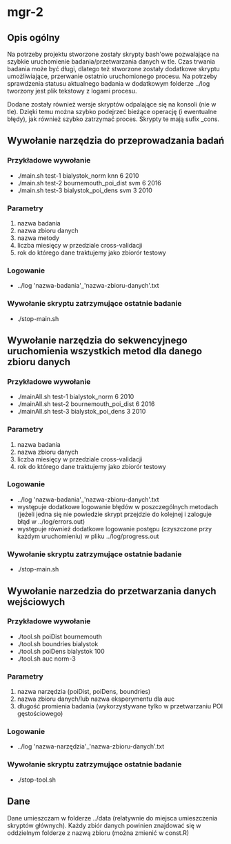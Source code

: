 # mgr-2

## Opis ogólny
Na potrzeby projektu stworzone zostały skrypty bash'owe 
pozwalające na szybkie uruchomienie badania/przetwarzania danych w tle.
Czas trwania badania może być długi, dlatego też stworzone zostały dodatkowe skryptu umożliwiające,
przerwanie ostatnio uruchomionego procesu.
Na potrzeby sprawdzenia statusu aktualnego badania w dodatkowym folderze ../log tworzony jest plik tekstowy
z logami procesu.

Dodane zostały również wersje skryptów odpalające się na konsoli (nie w tle).
Dzięki temu można szybko podejrzeć bieżące operację (i ewentualne błędy),  jak również szybko zatrzymać proces. Skrypty te mają sufix _cons.

## Wywołanie narzędzia do przeprowadzania badań

### Przykładowe wywołanie
+ ./main.sh test-1 bialystok_norm knn 6 2010
+ ./main.sh test-2 bournemouth_poi_dist svm 6 2016
+ ./main.sh test-3 bialystok_poi_dens svm 3 2010

### Parametry
1. nazwa badania
2. nazwa zbioru danych
3. nazwa metody
4. liczba miesięcy w przedziale cross-validacji
5. rok do którego dane traktujemy jako zbiorór testowy

### Logowanie
+ ../log 'nazwa-badania'_'nazwa-zbioru-danych'.txt

### Wywołanie skryptu zatrzymujące ostatnie badanie
+ ./stop-main.sh

## Wywołanie narzędzia do sekwencyjnego uruchomienia wszystkich metod dla danego zbioru danych

### Przykładowe wywołanie
+ ./mainAll.sh test-1 bialystok_norm 6 2010
+ ./mainAll.sh test-2 bournemouth_poi_dist 6 2016
+ ./mainAll.sh test-3 bialystok_poi_dens 3 2010

### Parametry
1. nazwa badania
2. nazwa zbioru danych
3. liczba miesięcy w przedziale cross-validacji
4. rok do którego dane traktujemy jako zbiorór testowy

### Logowanie
+ ../log 'nazwa-badania'_'nazwa-zbioru-danych'.txt
+ występuje dodatkowe logowanie błędów w poszczególnych metodach (jeżeli jedna się nie powiedzie skrypt przejdzie do kolejnej i zaloguje błąd w ../log/errors.out)
+ występuje również dodatkowe logowanie postępu (czyszczone przy każdym uruchomieniu) w pliku ../log/progress.out

### Wywołanie skryptu zatrzymujące ostatnie badanie
+ ./stop-main.sh

## Wywołanie narzedzia do przetwarzania danych wejściowych

### Przykładowe wywołanie
+ ./tool.sh poiDist bournemouth
+ ./tool.sh boundries bialystok
+ ./tool.sh poiDens bialystok 100
+ ./tool.sh auc norm-3

### Parametry
1. nazwa narzędzia (poiDist, poiDens, boundries)
2. nazwa zbioru danych/lub nazwa eksperymentu dla auc
3. długość promienia badania (wykorzystywane tylko w przetwarzaniu POI gęstościowego)

### Logowanie
+ ../log 'nazwa-narzędzia'_'nazwa-zbioru-danych'.txt

### Wywołanie skryptu zatrzymujące ostatnie badanie
+ ./stop-tool.sh

## Dane
Dane umieszczam w folderze ../data (relatywnie do miejsca umieszczenia skryptów głównych). Każdy zbiór danych powinien znajdować się w oddzielnym folderze z nazwą zbioru (można zmienić w const.R)
